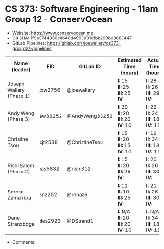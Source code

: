 # CS 373: Software Engineering - 11am Group 12 - **ConservOcean**

- Website: https://www.conservocean.me
- Git SHA: 1f9b0744336e0b46d4990d01dfbb299bc3883447
- GitLab Pipelines: https://gitlab.com/joewallery/cs373-group12/-/pipelines

| Name (leader)            | EID     | GitLab ID      | Estimated Time (hours)                             | Actual Time (hours)                                |
| ------------------------ | ------- | -------------- | -------------------------------------------------- | -------------------------------------------------- |
| Joseph Wallery (Phase 1) | jbw2756 | @joewallery    | **I:** 15<br>**II:** 25<br>**III:** 25<br>**IV:**  | **I:** 28<br>**II:** 26<br>**III:** 29<br>**IV:**  |
| Andy Weng (Phase 3)      | aw33252 | @AndyWeng33252 | **I:** 20<br>**II:** 20<br>**III:** 20<br>**IV:** 10| **I:** 22<br>**II:** 34<br>**III:** 18<br>**IV:** 11|
| Christine Tsou           | cjt2538 | @ChristineTsou | **I:** 15<br>**II:** 20<br>**III:** 15<br>**IV:** 10| **I:** 16<br>**II:** 34<br>**III:** 18<br>**IV:** 11|
| Rishi Salem (Phase 2)    | ras5832 | @rishi312      | **I:** 15<br>**II:** 20<br>**III:** 25<br>**IV:**  | **I:** 20<br>**II:** 26<br>**III:** 30<br>**IV:**  |
| Serena Zamarripa         | snz252  | @renaz6        | **I:** 11<br>**II:** 10<br>**III:** 25<br>**IV:**  | **I:** 21<br>**II:** 26<br>**III:** 30<br>**IV:**  |
| Dane Strandboge          | des2923 | @DStrand1      | **I:** N/A<br>**II:** 20<br>**III:** 20<br>**IV:** 10| **I:** N/A<br>**II:** 34<br>**III:** 18<br>**IV:** 11|

- Comments:
